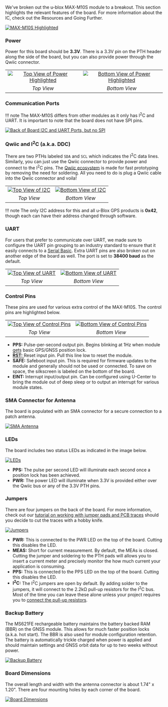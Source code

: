 We've broken out the u-blox MAX-M10S module to a breakout. This section highlights the relevant features of the board. For more information about the IC, check out the Resources and Going Further.


<div style="vertical-align: middle"><a href="../assets/18037-SparkFun_GNSS_Receiver_Breakout_MAX-M10S_Qwiic_u-blox_Module.jpg"><img src="../assets/18037-SparkFun_GNSS_Receiver_Breakout_MAX-M10S_Qwiic_u-blox_Module.jpg" alt="MAX-M10S Highlighted"></a></div>


### Power

Power for this board should be **3.3V**. There is a 3.3V pin on the PTH header along the side of the board, but you can also provide power through the Qwiic connector.

<table class="table table-hover table-striped table-bordered">
  <tr align="center">
   <td><a href="../assets/18037-SparkFun_GNSS_Receiver_Breakout_MAX-M10S_Qwiic-Top_Power.jpg"><img src="../assets/18037-SparkFun_GNSS_Receiver_Breakout_MAX-M10S_Qwiic-Top_Power.jpg" alt="Top View of Power Highlighted"></a></td>
   <td><a href="../assets/18037-SparkFun_GNSS_Receiver_Breakout_MAX-M10S_Qwiic-Bottom_Power.jpg"><img src="../assets/18037-SparkFun_GNSS_Receiver_Breakout_MAX-M10S_Qwiic-Bottom_Power.jpg" alt="Bottom View of Power Highlighted"></a></td>
  </tr>
  <tr align="center">
  <td><i>Top View</i></td>
  <td><i>Bottom View</i></td>
  </tr>
</table>





### Communication Ports

!!! note
    The MAX-M10S differs from other modules as it only has I<sup>2</sup>C and UART. It is important to note that the board does not have SPI pins.


<div style="vertical-align: middle"><a href="../assets/18037-SparkFun_GNSS_Receiver_Breakout_MAX-M10S_Qwiic.jpg"><img src="../assets/18037-SparkFun_GNSS_Receiver_Breakout_MAX-M10S_Qwiic.jpg" alt="Back of Board I2C and UART Ports, but no SPI"></a></a></div>

### Qwiic and I<sup>2</sup>C (a.k.a. DDC)

There are two PTHs labeled `SDA` and `SCL` which indicates the I<sup>2</sup>C data lines. Similarly, you can just use the Qwiic connector to provide power and connect to the I<sup>2</sup>C pins. The [Qwiic ecosystem](https://www.sparkfun.com/qwiic) is made for fast prototyping by removing the need for soldering. All you need to do is plug a Qwiic cable into the Qwiic connector and voila!

<table class="table table-hover table-striped table-bordered">
  <tr align="center">
   <td><a href="../assets/18037-SparkFun_GNSS_Receiver_Breakout_MAX-M10S_Qwiic-Top_I2C.jpg"><img src="../assets/18037-SparkFun_GNSS_Receiver_Breakout_MAX-M10S_Qwiic-Top_I2C.jpg" alt="Top View of I2C"></a></td>
   <td><a href="../assets/18037-SparkFun_GNSS_Receiver_Breakout_MAX-M10S_Qwiic-Bottom_I2C.jpg"><img src="../assets/18037-SparkFun_GNSS_Receiver_Breakout_MAX-M10S_Qwiic-Bottom_I2C.jpg" alt="Bottom View of I2C"></a></td>
  </tr>
  <tr align="center">
  <td><i>Top View</i></td>
  <td><i>Bottom View</i></td>
  </tr>
</table>

!!! note
    The only I2C address for this and all u-Blox GPS products is <b>0x42</b>, though each can have their address changed through software.




### UART

For users that prefer to communicate over UART, we made sure to configure the UART pin grouping to an industry standard to ensure that it easily connects to a [Serial Basic](https://www.sparkfun.com/products/15096). Extra UART pins are also broken out on another edge of the board as well. The port is set to **38400 baud** as the default.

<table class="table table-hover table-striped table-bordered">
  <tr align="center">
   <td><a href="../assets/18037-SparkFun_GNSS_Receiver_Breakout_MAX-M10S_Qwiic-Top_UART.jpg"><img src="../assets/18037-SparkFun_GNSS_Receiver_Breakout_MAX-M10S_Qwiic-Top_UART.jpg" alt="Top View of UART"></a></td>
   <td><a href="../assets/18037-SparkFun_GNSS_Receiver_Breakout_MAX-M10S_Qwiic-Bottom_UART.jpg"><img src="../assets/18037-SparkFun_GNSS_Receiver_Breakout_MAX-M10S_Qwiic-Bottom_UART.jpg" alt="Bottom View of UART"></a></td>
  </tr>
  <tr align="center">
  <td><i>Top View</i></td>
  <td><i>Bottom View</i></td>
  </tr>
</table>



### Control Pins

These pins are used for various extra control of the MAX-M10S. The control pins are highlighted below.

<table class="table table-hover table-striped table-bordered">
  <tr align="center">
   <td><a href="../assets/18037-SparkFun_GNSS_Receiver_Breakout_MAX-M10S_Qwiic-Top_Control_Pins.jpg"><img src="../assets/18037-SparkFun_GNSS_Receiver_Breakout_MAX-M10S_Qwiic-Top_Control_Pins.jpg" alt="Top View of Control Pins"></a></td>
   <td><a href="../assets/18037-SparkFun_GNSS_Receiver_Breakout_MAX-M10S_Qwiic-Bottom_Control_Pins.jpg"><img src="../assets/18037-SparkFun_GNSS_Receiver_Breakout_MAX-M10S_Qwiic-Bottom_Control_Pins.jpg" alt="Bottom View of Control Pins"></a></td>
  </tr>
  <tr align="center">
  <td><i>Top View</i></td>
  <td><i>Bottom View</i></td>
  </tr>
</table>

* **PPS:** Pulse-per-second output pin. Begins blinking at 1Hz when module gets basic GPS/GNSS position lock.
* <b><span style="text-decoration: overline">RST</span>:</b> Reset input pin. Pull this line low to reset the module.
* <b><span style="text-decoration: overline">SAFE</span>:</b> Safeboot input pin. This is required for firmware updates to the module and generally should not be used or connected. To save on space, the silkscreen is labeled on the bottom of the board.
* **EINT:** Interrupt input/output pin. Can be configured using U-Center to bring the module out of deep sleep or to output an interrupt for various module states.





### SMA Connector for Antenna

The board is populated with an SMA connector for a secure connection to a patch antenna.

<div style="vertical-align: middle"><a href="../assets/18037-SparkFun_GNSS_Receiver_Breakout_MAX-M10S_Qwiic-Top_SMA_Connector.jpg"><img src="../assets/18037-SparkFun_GNSS_Receiver_Breakout_MAX-M10S_Qwiic-Top_SMA_Connector.jpg" alt="SMA Antenna"></a></div>


### LEDs

The board includes two status LEDs as indicated in the image below.

<div style="vertical-align: middle"><a href="../assets/18037-SparkFun_GNSS_Receiver_Breakout_MAX-M10S_Qwiic-Top_LEDs.jpg"><img src="../assets/18037-SparkFun_GNSS_Receiver_Breakout_MAX-M10S_Qwiic-Top_LEDs.jpg" alt="LEDs"></a></div>

* **PPS:** The pulse per second LED will illuminate each second once a position lock has been achieved.
* **PWR:** The power LED will illuminate when 3.3V is provided either over the Qwiic bus or any of the 3.3V PTH pins.





### Jumpers

There are four jumpers on the back of the board. For more information, check out our [tutorial on working with jumper pads and PCB traces](https://learn.sparkfun.com/tutorials/how-to-work-with-jumper-pads-and-pcb-traces/all) should you decide to cut the traces with a hobby knife.

<div style="vertical-align: middle"><a href="../assets/18037-SparkFun_GNSS_Receiver_Breakout_MAX-M10S_Qwiic-Bottom_Jumpers.jpg"><img src="../assets/18037-SparkFun_GNSS_Receiver_Breakout_MAX-M10S_Qwiic-Bottom_Jumpers.jpg" alt="Jumpers"></a></div>


* **PWR:** This is connected to the PWR LED on the top of the board. Cutting this disables the LED.
* **MEAS:** Short for current measurement. By default, the MEAs is closed. Cutting the jumper and soldering to the PTH pads will allows you to insert a current meter and precisely monitor the how much current your application is consuming.
* **PPS:** This is connected to the PPS LED on the top of the board. Cutting this disables the LED.
* **I<sup>2</sup>C:** The I<sup>2</sup>C jumpers are open by default. By adding solder to the jumpers, it will connect to the 2.2k&ohm; pull-up resistors for the I<sup>2</sup>C bus.  Most of the time you can leave these alone unless your project requires you to [connect the pull-up resistors](https://learn.sparkfun.com/tutorials/i2c/all#i2c-at-the-hardware-level).





### Backup Battery

The MS621FE rechargeable battery maintains the battery backed RAM (BBR) on the GNSS module. This allows for much faster position locks (a.k.a. hot start). The BBR is also used for module configuration retention. The battery is automatically trickle charged when power is applied and should maintain settings and GNSS orbit data for up to two weeks without power.

<div style="vertical-align: middle"><a href="../assets/18037-SparkFun_GNSS_Receiver_Breakout_MAX-M10S_Qwiic-Top_Backup_Battery.jpg"><img src="../assets/18037-SparkFun_GNSS_Receiver_Breakout_MAX-M10S_Qwiic-Top_Backup_Battery.jpg" alt="Backup Battery"></a></div>





### Board Dimensions

The overall length and width with the antenna connector is about 1.74" x 1.20". There are four mounting holes by each corner of the board.

<div style="vertical-align: middle"><a href="https://cdn.sparkfun.com/assets/e/8/8/9/8/SparkFun_u-blox_MAX-M10S_Board_Dimensions.png"><img src="https://cdn.sparkfun.com/r/600-600/assets/e/8/8/9/8/SparkFun_u-blox_MAX-M10S_Board_Dimensions.png" alt="Board Dimensions"></a></div>
